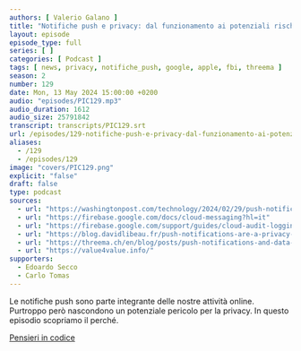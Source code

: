 ```yaml
---
authors: [ Valerio Galano ]
title: "Notifiche push e privacy: dal funzionamento ai potenziali rischi"
layout: episode
episode_type: full
series: [ ]
categories: [ Podcast ]
tags: [ news, privacy, notifiche_push, google, apple, fbi, threema ]
season: 2
number: 129
date: Mon, 13 May 2024 15:00:00 +0200
audio: "episodes/PIC129.mp3"
audio_duration: 1612
audio_size: 25791842
transcript: transcripts/PIC129.srt
url: /episodes/129-notifiche-push-e-privacy-dal-funzionamento-ai-potenziali-rischi
aliases:
  - /129
  - /episodes/129
image: "covers/PIC129.png"
explicit: "false"
draft: false
type: podcast
sources:
  - url: "https://washingtonpost.com/technology/2024/02/29/push-notification-surveillance-fbi/?utm_source=digitaliafm&utm_medium=podcast"
  - url: "https://firebase.google.com/docs/cloud-messaging?hl=it"
  - url: "https://firebase.google.com/support/guides/cloud-audit-logging/firebase-cloud-messaging?hl=it"
  - url: "https://blog.davidlibeau.fr/push-notifications-are-a-privacy-nightmare/"
  - url: "https://threema.ch/en/blog/posts/push-notifications-and-data-privacy"
  - url: "https://value4value.info/"
supporters:
  - Edoardo Secco
  - Carlo Tomas
---
```


Le notifiche push sono parte integrante delle nostre attività online. Purtroppo però nascondono un potenziale pericolo per la privacy. In questo episodio scopriamo il perché.

[Pensieri in codice](https://pensieriincodice.it/129)
